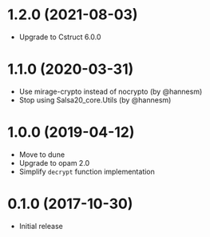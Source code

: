 # 1.2.0 (2021-08-03)

* Upgrade to Cstruct 6.0.0

# 1.1.0 (2020-03-31)

* Use mirage-crypto instead of nocrypto (by @hannesm)
* Stop using Salsa20_core.Utils (by @hannesm)

# 1.0.0 (2019-04-12)

* Move to dune
* Upgrade to opam 2.0
* Simplify `decrypt` function implementation

# 0.1.0 (2017-10-30)

* Initial release

